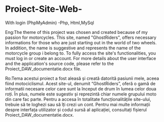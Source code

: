 # Proiect-Site-Web-
With login (PhpMyAdmin) -Php, Html,MySql

Eng:The theme of this project was chosen and created because of my passion for motorcycles. This site, named "GhostRiders", offers necessary informations for those who are just starting out in the world of two wheels. In addition, the name is suggestive and represents the name of the motorcycle group i belong to. To fully access the site's functionalities, you must log in or create an account.
For more details about the user interface and the application's source code, please refer to the Proiect_DAW_documentatie.docx file.

Ro:Tema acestui proiect a fost aleasă și creată datorită pasiunii mele, aceea fiind motociclismul. Acest site-ul, denumit “GhostRiders”, oferă o gamă de informatii necesare celor care sunt la început de drum în lumea celor doua roți. În plus, numele este sugestiv și reprezintă chiar numele grupului moto din care fac parte. Pentru a accesa în totalitate funcționalitățile site-ului, trebuie sâ te loghezi sau să îți crezi un cont.
Pentru mai multe informații despre interfața utilizator și codul sursă al aplicației, consultați fișierul Proiect_DAW_documentatie.docx.
